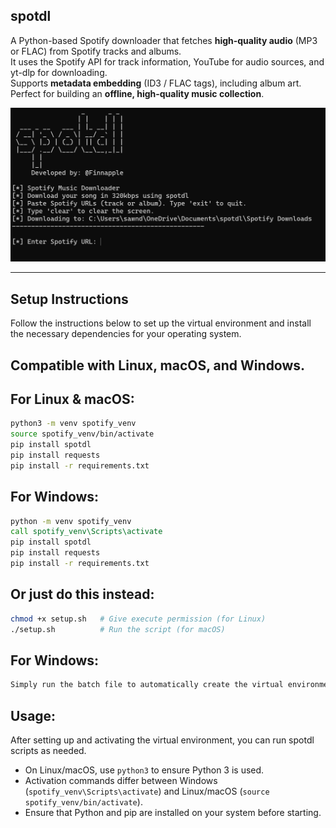 ## spotdl

A Python-based Spotify downloader that fetches **high-quality audio** (MP3 or FLAC) from Spotify tracks and albums.  
It uses the Spotify API for track information, YouTube for audio sources, and yt-dlp for downloading.  
Supports **metadata embedding** (ID3 / FLAC tags), including album art.  
Perfect for building an **offline, high-quality music collection**.

![Project Screenshot](img.png)

---

## Setup Instructions

Follow the instructions below to set up the virtual environment and install the necessary dependencies for your operating system.

## Compatible with **Linux**, **macOS**, and **Windows**.

## For Linux & macOS:
```bash
python3 -m venv spotify_venv
source spotify_venv/bin/activate
pip install spotdl
pip install requests
pip install -r requirements.txt
```

## For Windows:
```bat
python -m venv spotify_venv
call spotify_venv\Scripts\activate
pip install spotdl
pip install requests
pip install -r requirements.txt
```

## Or just do this instead:
```bash
chmod +x setup.sh   # Give execute permission (for Linux)
./setup.sh          # Run the script (for macOS)
```

## For Windows:
```bat
Simply run the batch file to automatically create the virtual environment and install all dependencies.
```

## Usage:
After setting up and activating the virtual environment, you can run spotdl scripts as needed.
- On Linux/macOS, use `python3` to ensure Python 3 is used.
- Activation commands differ between Windows (`spotify_venv\Scripts\activate`) and Linux/macOS (`source spotify_venv/bin/activate`).
- Ensure that Python and pip are installed on your system before starting.
